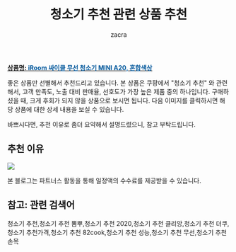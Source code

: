 ﻿---
layout: post
title:  "청소기 추천 관련 상품 추천"
author: zacra
categories: [ 아이템 ]
tags: [청소기 추천,청소기 추천 뽐뿌,청소기 추천 2020,청소기 추천 클리앙,청소기 추천 더쿠,청소기 추천가격,청소기 추천 82cook,청소기 추천 성능,청소기 추천 무선,청소기 추천 손목]
image: https://static.coupangcdn.com/image/retail/images/2020/03/04/17/1/f4e42052-1604-461c-9d89-475d02126848.jpg 
description: "쿠팡에서 청소기 추천 관련 상품으로 가장 고객 선호도가 높은 제품 중 하나입니다."
---

<a href="https://link.coupang.com/re/AFFSDP?lptag=AF8407795&pageKey=1316806556&itemId=2336038823&vendorItemId=70332673074&traceid=V0-153-df9afd62c9cd9782"><b>상품명: <font color='#01579B'>iRoom 싸이클 무선 청소기 MINI A20, 혼합색상</font></b></a>

좋은 상품만 선별해서 추천드리고 있습니다.
본 상품은 쿠팡에서 "청소기 추천" 와 관련해서, 고객 만족도, 노출 대비 판매율, 선호도가 가장 높은 제품 중의 하나입니다.
구매하셨을 때, 크게 후회가 되지 않을 상품으로 보시면 됩니다. 
다음 이미지를 클릭하시면 해당 상품에 대한 상세 내용을 보실 수 있습니다.

바쁘시다면, 추천 이유로 좀더 요약해서 설명드렸으니, 참고 부탁드립니다.

## 추천 이유 

<a href="https://link.coupang.com/re/AFFSDP?lptag=AF8407795&pageKey=1316806556&itemId=2336038823&vendorItemId=70332673074&traceid=V0-153-df9afd62c9cd9782"><img src="https://thumbnail6.coupangcdn.com/thumbnails/remote/q89/image/retail/images/352016030005117-e6984c55-5d0d-40d2-908d-129b588a1389.jpg"></a> 

본 블로그는 파트너스 활동을 통해 일정액의 수수료를 제공받을 수 있습니다.

## 참고: 관련 검색어    
청소기 추천,청소기 추천 뽐뿌,청소기 추천 2020,청소기 추천 클리앙,청소기 추천 더쿠,청소기 추천가격,청소기 추천 82cook,청소기 추천 성능,청소기 추천 무선,청소기 추천 손목